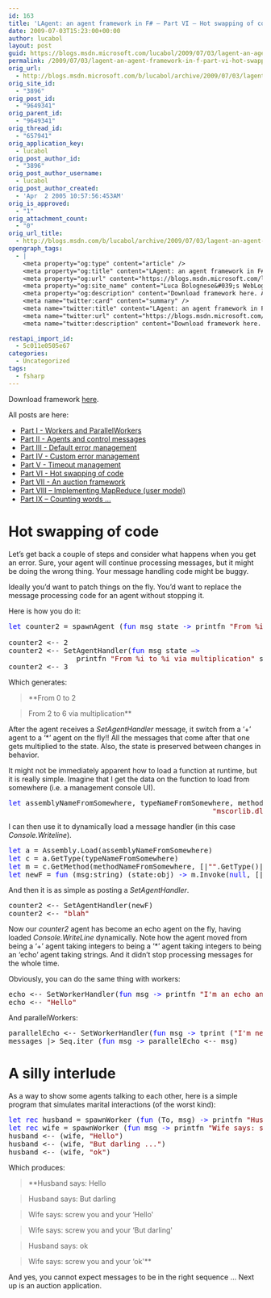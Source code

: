 ```yaml
---
id: 163
title: 'LAgent: an agent framework in F# – Part VI – Hot swapping of code (and something silly)'
date: 2009-07-03T15:23:00+00:00
author: lucabol
layout: post
guid: https://blogs.msdn.microsoft.com/lucabol/2009/07/03/lagent-an-agent-framework-in-f-part-vi-hot-swapping-of-code-and-something-silly/
permalink: /2009/07/03/lagent-an-agent-framework-in-f-part-vi-hot-swapping-of-code-and-something-silly/
orig_url:
  - http://blogs.msdn.microsoft.com/b/lucabol/archive/2009/07/03/lagent-an-agent-framework-in-f-part-vi-hot-swapping-of-code-and-something-silly.aspx
orig_site_id:
  - "3896"
orig_post_id:
  - "9649341"
orig_parent_id:
  - "9649341"
orig_thread_id:
  - "657941"
orig_application_key:
  - lucabol
orig_post_author_id:
  - "3896"
orig_post_author_username:
  - lucabol
orig_post_author_created:
  - 'Apr  2 2005 10:57:56:453AM'
orig_is_approved:
  - "1"
orig_attachment_count:
  - "0"
orig_url_title:
  - http://blogs.msdn.com/b/lucabol/archive/2009/07/03/lagent-an-agent-framework-in-f-part-vi-hot-swapping-of-code-and-something-silly.aspx
opengraph_tags:
  - |
    <meta property="og:type" content="article" />
    <meta property="og:title" content="LAgent: an agent framework in F# &ndash; Part VI &ndash; Hot swapping of code (and something silly)" />
    <meta property="og:url" content="https://blogs.msdn.microsoft.com/lucabol/2009/07/03/lagent-an-agent-framework-in-f-part-vi-hot-swapping-of-code-and-something-silly/" />
    <meta property="og:site_name" content="Luca Bolognese&#039;s WebLog" />
    <meta property="og:description" content="Download framework here. All posts are here: Part I  - Workers and ParallelWorkers Part II  - Agents and control messages Part III  - Default error management Part IV  - Custom error management Part V  - Timeout management Part VI  - Hot swapping of code Part VII  - An auction framework Part VIII – Implementing MapReduce..." />
    <meta name="twitter:card" content="summary" />
    <meta name="twitter:title" content="LAgent: an agent framework in F# &ndash; Part VI &ndash; Hot swapping of code (and something silly)" />
    <meta name="twitter:url" content="https://blogs.msdn.microsoft.com/lucabol/2009/07/03/lagent-an-agent-framework-in-f-part-vi-hot-swapping-of-code-and-something-silly/" />
    <meta name="twitter:description" content="Download framework here. All posts are here: Part I  - Workers and ParallelWorkers Part II  - Agents and control messages Part III  - Default error management Part IV  - Custom error management Part V  - Timeout management Part VI  - Hot swapping of code Part VII  - An auction framework Part VIII – Implementing MapReduce..." />
    
restapi_import_id:
  - 5c011e0505e67
categories:
  - Uncategorized
tags:
  - fsharp
---
```

Download framework [here](http://code.msdn.microsoft.com/LAgent).

All posts are here:

  * [Part I  - Workers and ParallelWorkers](http://blogs.msdn.com/lucabol/archive/2009/05/29/lagent-an-agent-framework-in-f-part-i-workers-and-parallelworkers.aspx) 
  * [Part II  - Agents and control messages](http://blogs.msdn.com/lucabol/archive/2009/06/05/lagent-an-agent-framework-in-f-part-ii-agents-and-control-messages.aspx) 
  * [Part III  - Default error management](http://blogs.msdn.com/lucabol/archive/2009/06/12/lagent-an-agent-framework-in-f-part-iii-default-error-management.aspx) 
  * [Part IV  - Custom error management](http://blogs.msdn.com/lucabol/archive/2009/06/19/lagent-an-agent-framework-in-f-part-iv-custom-error-management.aspx) 
  * [Part V  - Timeout management](http://blogs.msdn.com/lucabol/archive/2009/06/26/lagent-an-agent-framework-in-f-part-v-timeout-management.aspx) 
  * [Part VI  - Hot swapping of code](http://blogs.msdn.com/lucabol/archive/2009/07/03/lagent-an-agent-framework-in-f-part-vi-hot-swapping-of-code-and-something-silly.aspx) 
  * [Part VII  - An auction framework](http://blogs.msdn.com/lucabol/archive/2009/07/10/lagent-an-agent-framework-in-f-part-vii-an-auction-application.aspx) 
  * [Part VIII – Implementing MapReduce (user model)](http://blogs.msdn.com/lucabol/archive/2009/09/04/lagent-an-agent-framework-in-f-part-viii-implementing-mapreduce-user-model.aspx) 
  * [Part IX – Counting words …](http://blogs.msdn.com/lucabol/archive/2009/09/18/lagent-an-agent-framework-in-f-part-ix-counting-words.aspx)&#160; 

# Hot swapping of code

Let’s get back a couple of steps and consider what happens when you get an error. Sure, your agent will continue processing messages, but it might be doing the wrong thing. Your message handling code might be buggy.

Ideally you’d want to patch things on the fly. You’d want to replace the message processing code for an agent without stopping it.

Here is how you do it:

<pre class="code"><span style="color:blue;">let </span>counter2 = spawnAgent (<span style="color:blue;">fun </span>msg state <span style="color:blue;">-&gt; </span>printfn <span style="color:maroon;">"From %i to %i" </span>state (state + msg);<br />                                                                              state + msg) 0
counter2 &lt;-- 2
counter2 &lt;-- SetAgentHandler(<span style="color:blue;">fun </span>msg state –<span style="color:blue;">&gt;<br />                </span>printfn <span style="color:maroon;">"From %i to %i via multiplication" </span>state (state * msg); msg * state)
counter2 &lt;-- 3</pre>



Which generates:

> **From 0 to 2
        
>   
> From 2 to 6 via multiplication**

After the agent receives a _SetAgentHandler_ message, it switch from a ‘+’ agent to a ‘*’ agent on the fly!! All the messages that come after that one gets multiplied to the state. Also, the state is preserved between changes in behavior.

It might not be immediately apparent how to load a function at runtime, but it is really simple. Imagine that I get the data on the function to load from somewhere (i.e. a management console UI).

<pre class="code"><span style="color:blue;">let </span>assemblyNameFromSomewhere, typeNameFromSomewhere, methodNameFromSomewhere = <br />                                                <span style="color:maroon;">"mscorlib.dll"</span>, <span style="color:maroon;">"System.Console"</span>, <span style="color:maroon;">"WriteLine"</span></pre>

I can then use it to dynamically load a message handler (in this case _Console.Writeline_).

<pre class="code"><span style="color:blue;">let </span>a = Assembly.Load(assemblyNameFromSomewhere)
<span style="color:blue;">let </span>c = a.GetType(typeNameFromSomewhere)
<span style="color:blue;">let </span>m = c.GetMethod(methodNameFromSomewhere, [|<span style="color:maroon;">""</span>.GetType()|])
<span style="color:blue;">let </span>newF = <span style="color:blue;">fun </span>(msg:string) (state:obj) <span style="color:blue;">-&gt; </span>m.Invoke(<span style="color:blue;">null</span>, [| (msg:&gt;obj) |])</pre>

And then it is as simple as posting a _SetAgentHandler_.

<pre class="code">counter2 &lt;-- SetAgentHandler(newF)
counter2 &lt;-- <span style="color:maroon;">"blah"</span></pre>

Now our _counter2_ agent has become an echo agent on the fly, having loaded _Console.WriteLine_ dynamically. Note how the agent moved from being a ‘+’ agent taking integers to being a ‘*’ agent taking integers to being an ‘echo’ agent taking strings. And it didn’t stop processing messages for the whole time.

Obviously, you can do the same thing with workers:

<pre class="code">echo &lt;-- SetWorkerHandler(<span style="color:blue;">fun </span>msg <span style="color:blue;">-&gt; </span>printfn <span style="color:maroon;">"I'm an echo and I say: %s" </span>msg)
echo &lt;-- <span style="color:maroon;">"Hello"</span></pre>

And parallelWorkers:

<pre class="code">parallelEcho &lt;-- SetWorkerHandler(<span style="color:blue;">fun </span>msg <span style="color:blue;">-&gt; </span>tprint (<span style="color:maroon;">"I'm new and " </span>+ msg))
messages |&gt; Seq.iter (<span style="color:blue;">fun </span>msg <span style="color:blue;">-&gt; </span>parallelEcho &lt;-- msg)</pre>

# A silly interlude

As a way to show some agents talking to each other, here is a simple program that simulates marital interactions (of the worst kind):

<pre class="code"><span style="color:blue;">let rec </span>husband = spawnWorker (<span style="color:blue;">fun </span>(To, msg) <span style="color:blue;">-&gt; </span>printfn <span style="color:maroon;">"Husband says: %s" </span>msg; To &lt;-- msg)
<span style="color:blue;">let rec </span>wife = spawnWorker (<span style="color:blue;">fun </span>msg <span style="color:blue;">-&gt; </span>printfn <span style="color:maroon;">"Wife says: screw you and your '%s'" </span>msg)
husband &lt;-- (wife, <span style="color:maroon;">"Hello"</span>)
husband &lt;-- (wife, <span style="color:maroon;">"But darling ..."</span>)
husband &lt;-- (wife, <span style="color:maroon;">"ok"</span>)</pre>

Which produces:

> **Husband says: Hello
        
>   
> Husband says: But darling
        
>   
> Wife says: screw you and your &#8216;Hello'
        
>   
> Wife says: screw you and your &#8216;But darling'
        
>   
> Husband says: ok
        
>   
> Wife says: screw you and your &#8216;ok'**

And yes, you cannot expect messages to be in the right sequence … Next up is an auction application.